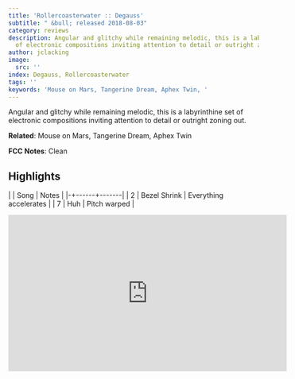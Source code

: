 ```yaml
---
title: 'Rollercoasterwater :: Degauss'
subtitle: " &bull; released 2018-08-03"
category: reviews
description: Angular and glitchy while remaining melodic, this is a labyrinthine set
  of electronic compositions inviting attention to detail or outright zoning out.
author: jclacking
image:
  src: ''
index: Degauss, Rollercoasterwater
tags: ''
keywords: 'Mouse on Mars, Tangerine Dream, Aphex Twin, '
---
```

Angular and glitchy while remaining melodic, this is a labyrinthine set of electronic compositions inviting attention to detail or outright zoning out.<!--more-->

**Related**: Mouse on Mars, Tangerine Dream, Aphex Twin

**FCC Notes**: Clean

## Highlights

| | Song | Notes |
|-+------+-------|
| 2 | Bezel Shrink | Everything accelerates |
| 7 | Huh | Pitch warped |

<div class="tlo-detail-video"><iframe width="560" height="315" src="https://www.youtube.com/embed/GJJq5kruuic" frameborder="0" allow="autoplay; encrypted-media" allowfullscreen></iframe></div>


